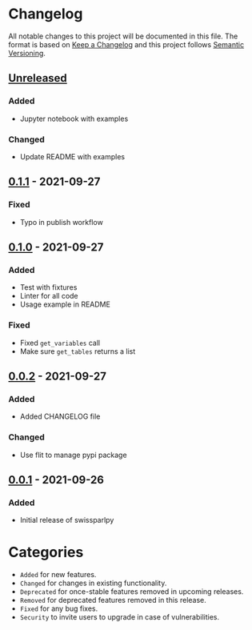 # Changelog
All notable changes to this project will be documented in this file.
The format is based on [Keep a Changelog](http://keepachangelog.com/) and this project follows [Semantic Versioning](http://semver.org/).

## [Unreleased]
### Added
- Jupyter notebook with examples

### Changed
- Update README with examples

## [0.1.1] - 2021-09-27
### Fixed
- Typo in publish workflow

## [0.1.0] - 2021-09-27
### Added
- Test with fixtures
- Linter for all code
- Usage example in README

### Fixed
- Fixed `get_variables` call
- Make sure `get_tables` returns a list


## [0.0.2] - 2021-09-27
### Added
- Added CHANGELOG file

### Changed
- Use flit to manage pypi package


## [0.0.1] - 2021-09-26
### Added
- Initial release of swissparlpy


# Categories
- `Added` for new features.
- `Changed` for changes in existing functionality.
- `Deprecated` for once-stable features removed in upcoming releases.
- `Removed` for deprecated features removed in this release.
- `Fixed` for any bug fixes.
- `Security` to invite users to upgrade in case of vulnerabilities.

[Unreleased]: https://github.com/metaodi/swissparlpy/compare/v0.1.1...HEAD
[0.1.1]: https://github.com/metaodi/swissparlpy/compare/v0.1.0...v0.1.1
[0.1.0]: https://github.com/metaodi/swissparlpy/compare/v0.0.2...v0.1.0
[0.0.2]: https://github.com/metaodi/swissparlpy/compare/v0.0.1...v0.0.2
[0.0.1]: https://github.com/metaodi/swissparlpy/releases/tag/v0.0.1
